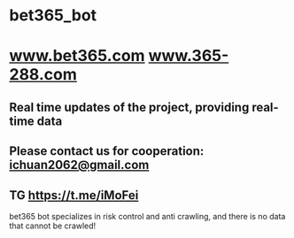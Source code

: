 # bet365_bot

# www.bet365.com www.365-288.com

## Real time updates of the project, providing real-time data


## Please contact us for cooperation: ichuan2062@gmail.com
## TG https://t.me/iMoFei

 bet365 bot specializes in risk control and anti crawling, and there is no data that cannot be crawled! 
